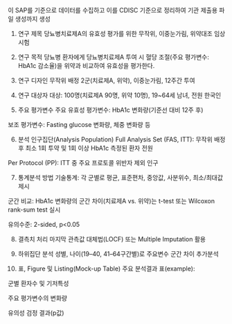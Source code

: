 이 SAP를 기준으로 데이터를 수집하고 이를 CDISC 기준으로 정리하여 기관 제출용 파일 생성까지 생성

1. 연구 제목
당뇨병치료제A의 유효성 평가를 위한 무작위, 이중눈가림, 위약대조 임상시험

2. 연구 목적
당뇨병 환자에게 당뇨병치료제A 투여 시 혈당 조절(주요 평가변수: HbA1c 감소율)을 위약과 비교하여 유효성을 평가한다.

3. 연구 디자인
무작위 배정 2군(치료제A, 위약), 이중눈가림, 12주간 투여

4. 연구 대상자
대상: 100명(치료제A 90명, 위약 10명), 19~64세 남녀, 전원 한국인

5. 주요 평가변수
주요 유효성 평가변수: HbA1c 변화량(기준선 대비 12주 후)

보조 평가변수: Fasting glucose 변화량, 체중 변화량 등

6. 분석 인구집단(Analysis Population)
Full Analysis Set (FAS, ITT): 무작위 배정 후 최소 1회 투약 및 1회 이상 HbA1c 측정된 환자 전원

Per Protocol (PP): ITT 중 주요 프로토콜 위반자 제외 인구

7. 통계분석 방법
기술통계: 각 군별로 평균, 표준편차, 중앙값, 사분위수, 최소/최대값 제시

군간 비교: HbA1c 변화량의 군간 차이(치료제A vs. 위약)는 t-test 또는 Wilcoxon rank-sum test 실시

유의수준: 2-sided, p<0.05

8. 결측치 처리
마지막 관측값 대체법(LOCF) 또는 Multiple Imputation 활용

9. 하위집단 분석
성별, 나이(19–40, 41–64구간별)로 주요변수 군간 차이 추가분석

10. 표, Figure 및 Listing(Mock-up Table)
주요 분석결과 표(example):

군별 환자수 및 기저특성

주요 평가변수의 변화량

유의성 검정 결과(p값)
